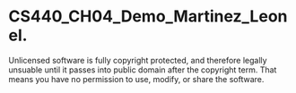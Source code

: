 # CS440_CH04_Demo_Martinez_Leonel.

Unlicensed software is fully copyright protected, and therefore legally unsuable until it passes into public domain after the copyright term. That means you have no permission to use, modify, or share the software.
